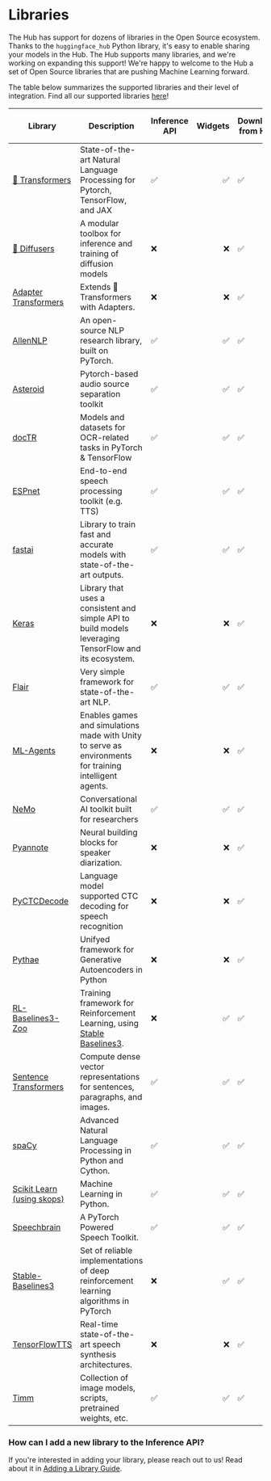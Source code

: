 # Libraries

The Hub has support for dozens of libraries in the Open Source ecosystem. Thanks to the `huggingface_hub` Python library, it's easy to enable sharing your models in the Hub. The Hub supports many libraries, and we're working on expanding this support! We're happy to welcome to the Hub a set of Open Source libraries that are pushing Machine Learning forward.

The table below summarizes the supported libraries and their level of integration. Find all our supported libraries [here](https://github.com/huggingface/hub-docs/blob/main/js/src/lib/interfaces/Libraries.ts)! 

| Library                                                                     | Description                                                                          | Inference API | Widgets | Download from Hub | Push to Hub |
|-----------------------------------------------------------------------------|--------------------------------------------------------------------------------------|---|---:|---|---|
| [🤗 Transformers](https://github.com/huggingface/transformers)              | State-of-the-art Natural Language Processing for Pytorch, TensorFlow, and JAX        | ✅ | ✅ | ✅ | ✅ |
| [🤗 Diffusers](https://github.com/huggingface/diffusers)                    | A modular toolbox for inference and training of diffusion models                     | ❌ | ❌ | ✅ | ✅ |
| [Adapter Transformers](https://github.com/Adapter-Hub/adapter-transformers) | Extends 🤗Transformers with Adapters.                                                | ❌ | ❌ | ✅ | ✅ |
| [AllenNLP](https://github.com/allenai/allennlp)                             | An open-source NLP research library, built on PyTorch.                               | ✅ | ✅ | ✅ | ❌ |
| [Asteroid](https://github.com/asteroid-team/asteroid)                       | Pytorch-based audio source separation toolkit                                        | ✅ | ✅ | ✅ | ❌ |
| [docTR](https://github.com/mindee/doctr)                                    | Models and datasets for OCR-related tasks in PyTorch & TensorFlow                    | ✅ | ✅ | ✅ | ❌ |
| [ESPnet](https://github.com/espnet/espnet)                                  | End-to-end speech processing toolkit (e.g. TTS)                                      | ✅ | ✅ | ✅ | ❌ |
| [fastai](https://github.com/fastai/fastai)                                  | Library to train fast and accurate models with state-of-the-art outputs.             | ✅ | ✅ | ✅ | ✅ |
| [Keras](https://huggingface.co/docs/hub/keras)                              | Library that uses a consistent and simple API to build models leveraging TensorFlow and its ecosystem. | ❌ | ❌ | ✅ | ✅ |
| [Flair](https://github.com/flairNLP/flair)                                  | Very simple framework for state-of-the-art NLP.                                      | ✅ | ✅ | ✅ | ❌ |
| [ML-Agents](https://github.com/huggingface/ml-agents) | Enables games and simulations made with Unity to serve as environments for training intelligent agents. | ❌ | ❌ | ✅ | ✅ |
| [NeMo](https://github.com/NVIDIA/NeMo)                                      | Conversational AI toolkit built for researchers                                      | ✅ | ✅ | ✅ | ❌ |
| [Pyannote](https://github.com/pyannote/pyannote-audio)                      | Neural building blocks for speaker diarization.                                      | ❌ | ❌ | ✅ | ❌ |
| [PyCTCDecode](https://github.com/kensho-technologies/pyctcdecode)           | Language model supported CTC decoding for speech recognition                         | ❌ | ❌ | ✅ | ❌ |
| [Pythae](https://github.com/clementchadebec/benchmark_VAE)                  | Unifyed framework for Generative Autoencoders in Python | ❌ | ❌ | ✅ | ✅ |
| [RL-Baselines3-Zoo](https://github.com/DLR-RM/rl-baselines3-zoo) | Training framework for Reinforcement Learning, using [Stable Baselines3](https://github.com/DLR-RM/stable-baselines3).| ❌ | ✅ | ✅ | ✅ |
| [Sentence Transformers](https://github.com/UKPLab/sentence-transformers)    | Compute dense vector representations for sentences, paragraphs, and images.          | ✅ | ✅ | ✅ | ✅ |
| [spaCy](https://github.com/explosion/spaCy)                                 | Advanced Natural Language Processing in Python and Cython.                           | ✅ | ✅ | ✅ | ✅ |
| [Scikit Learn (using skops)](https://skops.readthedocs.io/en/stable/)                          | Machine Learning in Python.                           | ✅ | ✅ | ✅ | ✅ |
| [Speechbrain](https://speechbrain.github.io/)                               | A PyTorch Powered Speech Toolkit.                                                    | ✅ | ✅ | ✅ | ❌ |
| [Stable-Baselines3](https://github.com/DLR-RM/stable-baselines3)            | Set of reliable implementations of deep reinforcement learning algorithms in PyTorch | ❌ | ✅ | ✅ | ✅ |
| [TensorFlowTTS](https://github.com/TensorSpeech/TensorFlowTTS)              | Real-time state-of-the-art speech synthesis architectures.                           | ❌ | ❌ | ✅ | ❌ |
| [Timm](https://github.com/rwightman/pytorch-image-models)                   | Collection of image models, scripts, pretrained weights, etc.                        | ✅ | ✅ | ✅ | ✅ |

### How can I add a new library to the Inference API?

If you're interested in adding your library, please reach out to us! Read about it in [Adding a Library Guide](./models-adding-libraries).
